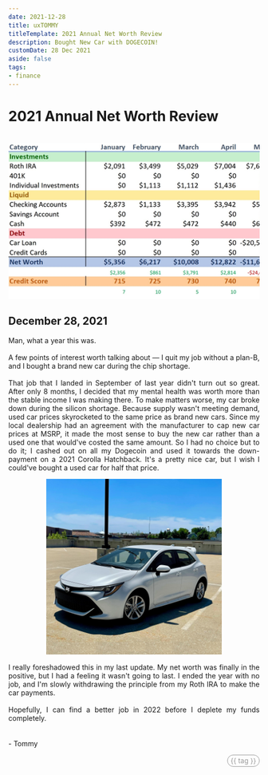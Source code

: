 ```yaml
---
date: 2021-12-28
title: uxTOMMY
titleTemplate: 2021 Annual Net Worth Review
description: Bought New Car with DOGECOIN!
customDate: 28 Dec 2021
aside: false
tags:
- finance
---
```


<h1>2021 Annual Net Worth Review</h1>

<br>
<div id="spreadsheetImgWindow">
    <img id="spreadsheetImg" src="../assets/blogpics/2021-NetWorth-Update.jpg" alt="A snippet of a spreadsheet breaking down Tommy's finances for 2021."/>
</div>

<h2>December 28, 2021</h2>

<p>
    Man, what a year this was.
    <br><br>
    A few points of interest worth talking about — I quit my job without a plan-B, and I bought a brand new car during the chip shortage.
    <br><br>
    That job that I landed in September of last year didn't turn out so great. After only 8 months, I decided that my mental health was worth more than the stable income I was making there. To make matters worse, my car broke down during the silicon shortage. Because supply wasn't meeting demand, used car prices skyrocketed to the same price as brand new cars. Since my local dealership had an agreement with the manufacturer to cap new car prices at MSRP, it made the most sense to buy the new car rather than a used one that would've costed the same amount. So I had no choice but to do it; I cashed out on all my Dogecoin and used it towards the down-payment on a 2021 Corolla Hatchback. It's a pretty nice car, but I wish I could've bought a used car for half that price.
</p>
<div id="carImgWindow">
    <img src="../assets/blogpics/Car.jpg" alt="A photo of a white 2021 Toyota Corolla Hatchback."/>
</div>
<p>
    I really foreshadowed this in my last update. My net worth was finally in the positive, but I had a feeling it wasn't going to last.
    I ended the year with no job, and I'm slowly withdrawing the principle from my Roth IRA to make the car payments.
    <br><br>
    Hopefully, I can find a better job in 2022 before I deplete my funds completely.
    <br><br><br>
    - Tommy
</p>

<div v-for="blog in blogs">
    <span id="tags" v-if="blog.basename == '2021-12-28'">
        <span id="tagPills" v-for="tag in blog.tags">
            {{ tag }}
        </span>
    </span>
</div>

<style scoped>
#spreadsheetImgWindow {
    width: 100%;
    overflow-x: scroll;
}
#spreadsheetImg {
    min-width: 200%;
}
#carImgWindow {
    width: 70%;
    margin: 0 auto;
}
p {
    text-align: justify;
}

#tags {
    display: flex;
    justify-content: end;
}
#tagPills {
    color: #999;
    font-size: .85rem;
    border: 1px #999 solid;
    border-radius: 1rem;
    padding: 3px 6px;
    margin-left: 4px;
}
</style>

<script>
export default {
    data() {
        return {
            blogs: <!--@include: ../blogs-metadata.json-->
        }
    }
}
</script>